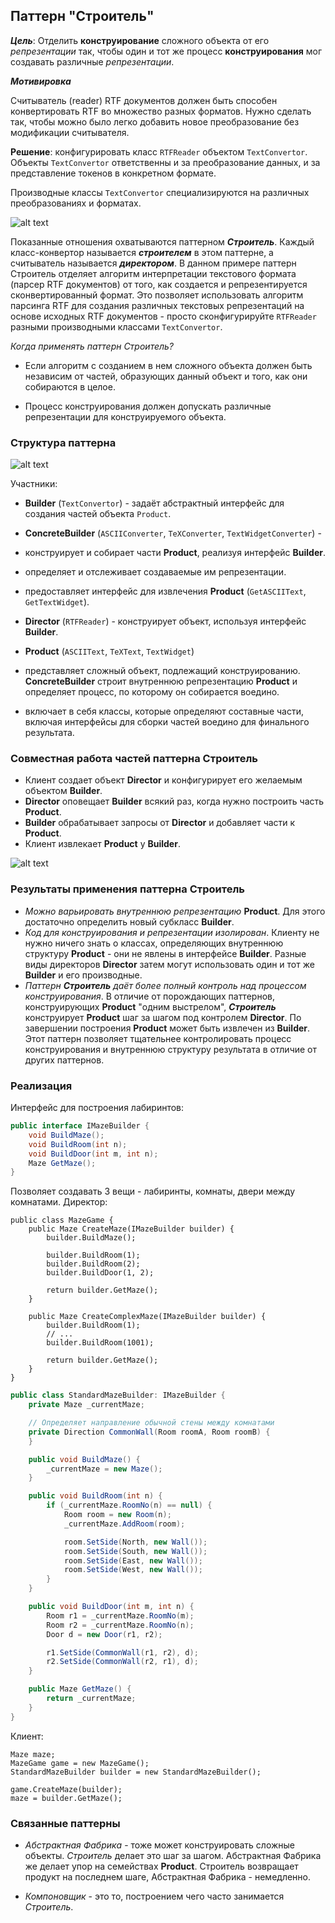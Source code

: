 ﻿## Паттерн "Строитель"

__*Цель*__: Отделить __конструирование__ сложного объекта от его _репрезентации_ так, чтобы один и тот же процесс __конструирования__ мог создавать различные _репрезентации_.

__*Мотивировка*__ 

Считыватель (reader) RTF документов должен быть способен конвертировать RTF во множество разных форматов. Нужно сделать так, чтобы можно было легко добавить новое преобразование без модификации считывателя.

__Решение__: конфигурировать класс `RTFReader` объектом `TextConvertor`. Объекты `TextConvertor` ответственны и за преобразование данных, и за представление токенов в конкретном формате. 

Производные классы `TextConvertor` специализируются на различных преобразованиях и форматах.

![alt text](images/01.01.jpg "")

Показанные отношения охватываются паттерном __*Строитель*__. Каждый класс-конвертор называется __*строителем*__ в этом паттерне, а считыватель называется __*директором*__. В данном примере паттерн Строитель отделяет алгоритм интерпретации текстового формата (парсер RTF документов) от того, как создается и репрезентируется сконвертированный формат. Это позволяет использовать алгоритм парсинга RTF для создания различных текстовых репрезентаций на основе исходных RTF документов - просто сконфигурируйте `RTFReader` разными производными классами `TextConvertor`.

_Когда применять паттерн Строитель?_ 

* Если алгоритм с созданием в нем сложного объекта должен быть независим от частей, образующих данный объект и того, как они собираются в целое.

* Процесс конструирования должен допускать различные репрезентации для конструируемого объекта.

### Структура паттерна

![alt text](images/01.02.jpg "")

Участники:

* __Builder__ (`TextConvertor`) - задаёт абстрактный интерфейс для создания частей объекта `Product`.

* __ConcreteBuilder__ (`ASCIIConverter`, `TeXConverter`, `TextWidgetConverter`) - 
 * конструирует и собирает части __Product__, реализуя интерфейс __Builder__.
 * определяет и отслеживает создаваемые им репрезентации.
 * предоставляет интерфейс для извлечения __Product__ (`GetASCIIText`, `GetTextWidget`).

* __Director__ (`RTFReader`) - конструирует объект, используя интерфейс __Builder__.
* __Product__ (`ASCIIText`, `TeXText`, `TextWidget`) 
 * представляет сложный объект, подлежащий конструированию. __ConcreteBuilder__ строит внутреннюю репрезентацию __Product__ и определяет процесс, по которому он собирается воедино.
 * включает в себя классы, которые определяют составные части, включая интерфейсы для сборки частей воедино для финального результата.

### Совместная работа частей паттерна Строитель

* Клиент создает объект __Director__ и конфигурирует его желаемым объектом __Builder__.
* __Director__ оповещает __Builder__ всякий раз, когда нужно построить часть __Product__.
* __Builder__ обрабатывает запросы от __Director__ и добавляет части к __Product__.
* Клиент извлекает __Product__ у __Builder__.

![alt text](images/01.03.jpg "")

### Результаты применения паттерна Строитель

* _Можно варьировать внутреннюю репрезентацию_ __Product__. Для этого достаточно определить новый субкласс __Builder__.
* _Код для конструирования и репрезентации изолирован_. Клиенту не нужно ничего знать о классах, определяющих внутреннюю структуру __Product__ - они не явлены в интерфейсе __Builder__. Разные виды директоров __Director__ затем могут использовать один и тот же __Builder__ и его производные.
* _Паттерн_ __*Строитель*__ _даёт более полный контроль над процессом конструирования_. В отличие от порождающих паттернов, конструирующих __Product__ "одним выстрелом", __*Строитель*__ конструирует __Product__ шаг за шагом под контролем __Director__. По завершении построения __Product__ может быть извлечен из __Builder__. Этот паттерн позволяет тщательнее контролировать процесс конструирования и внутреннюю структуру результата в отличие от других паттернов.

### Реализация

Интерфейс для построения лабиринтов:

```csharp
public interface IMazeBuilder {
    void BuildMaze();
    void BuildRoom(int n);
    void BuildDoor(int m, int n);
    Maze GetMaze();
}
```
Позволяет создавать 3 вещи - лабиринты, комнаты, двери между комнатами. Директор:

```charp
public class MazeGame {
    public Maze CreateMaze(IMazeBuilder builder) {
        builder.BuildMaze();
        
        builder.BuildRoom(1);
        builder.BuildRoom(2);
        builder.BuildDoor(1, 2);

        return builder.GetMaze();
    }

    public Maze CreateComplexMaze(IMazeBuilder builder) {
        builder.BuildRoom(1);
        // ...
        builder.BuildRoom(1001);

        return builder.GetMaze();
    }
}
```

```csharp
public class StandardMazeBuilder: IMazeBuilder {
    private Maze _currentMaze;

    // Определяет направление обычной стены между комнатами
    private Direction CommonWall(Room roomA, Room roomB) {
    }

    public void BuildMaze() {
        _currentMaze = new Maze();
    }

    public void BuildRoom(int n) {
        if (_currentMaze.RoomNo(n) == null) {
            Room room = new Room(n);
            _currentMaze.AddRoom(room);

            room.SetSide(North, new Wall());
            room.SetSide(South, new Wall());
            room.SetSide(East, new Wall());
            room.SetSide(West, new Wall());
        }
    }

    public void BuildDoor(int m, int n) {
        Room r1 = _currentMaze.RoomNo(m);
        Room r2 = _currentMaze.RoomNo(n);
        Door d = new Door(r1, r2);

        r1.SetSide(CommonWall(r1, r2), d);
        r2.SetSide(CommonWall(r2, r1), d);
    }

    public Maze GetMaze() {
        return _currentMaze;
    }
}
```

Клиент:

```charp
Maze maze;
MazeGame game = new MazeGame();
StandardMazeBuilder builder = new StandardMazeBuilder();

game.CreateMaze(builder);
maze = builder.GetMaze();
```

### Связанные паттерны

* _Абстрактная Фабрика_ - тоже может конструировать сложные объекты. _Строитель_ делает это шаг за шагом. Абстрактная Фабрика же делает упор на семействах __Product__. Строитель возвращает продукт на последнем шаге, Абстрактная Фабрика - немедленно.

* _Компоновщик_ - это то, построением чего часто занимается _Строитель_.
